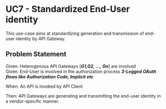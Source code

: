 # UC7 - Standardized End-User identity

This use-case aims at standardizing generation and transmission of end-user identity by API Gateway.


Problem Statement
-----------------

Given: Heterogenous API Gateways [_**G1,G2, ..., Gn**_] are involved   
Given: End-User is involved in the authorization process **_3-Legged OAuth flows like Authorization Code, Implicit etc_**  

When: An API is invoked by API Client  

Then: API Gateways are generating and transmitting the end-user identity in a vendor-specific manner.  


